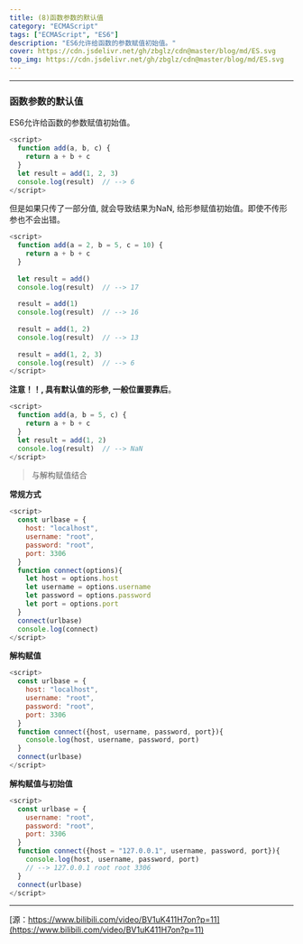 ```yaml
---
title: (8)函数参数的默认值
category: "ECMAScript"
tags: ["ECMAScript", "ES6"]
description: "ES6允许给函数的参数赋值初始值。"
cover: https://cdn.jsdelivr.net/gh/zbglz/cdn@master/blog/md/ES.svg
top_img: https://cdn.jsdelivr.net/gh/zbglz/cdn@master/blog/md/ES.svg
---
```


***

### 函数参数的默认值

ES6允许给函数的参数赋值初始值。


```js es
<script>
  function add(a, b, c) {
    return a + b + c
  }
  let result = add(1, 2, 3)
  console.log(result)  // --> 6
</script>
```


但是如果只传了一部分值, 就会导致结果为NaN, 给形参赋值初始值。即使不传形参也不会出错。


```js es
<script>
  function add(a = 2, b = 5, c = 10) {
    return a + b + c
  }
  
  let result = add()
  console.log(result)  // --> 17
  
  result = add(1) 
  console.log(result)  // --> 16
  
  result = add(1, 2)
  console.log(result)  // --> 13
  
  result = add(1, 2, 3)
  console.log(result)  // --> 6
</script>
```


**注意！！, 具有默认值的形参, 一般位置要靠后**。


```js es
<script>
  function add(a, b = 5, c) {
    return a + b + c
  }
  let result = add(1, 2)
  console.log(result)  // --> NaN
</script>
```


> 与解构赋值结合

**常规方式**


```js es
<script>
  const urlbase = {
    host: "localhost",
    username: "root",
    password: "root",
    port: 3306
  }
  function connect(options){
    let host = options.host
    let username = options.username
    let password = options.password
    let port = options.port
  }
  connect(urlbase)
  console.log(connect)
</script>
```


**解构赋值**


```js es
<script>
  const urlbase = {
    host: "localhost",
    username: "root",
    password: "root",
    port: 3306
  }
  function connect({host, username, password, port}){
    console.log(host, username, password, port)
  }
  connect(urlbase)
</script>
```


**解构赋值与初始值**


```js es
<script>
  const urlbase = {
    username: "root",
    password: "root",
    port: 3306
  }
  function connect({host = "127.0.0.1", username, password, port}){
    console.log(host, username, password, port)
    // --> 127.0.0.1 root root 3306
  }
  connect(urlbase)
</script>
```


***

[源：https://www.bilibili.com/video/BV1uK411H7on?p=11](https://www.bilibili.com/video/BV1uK411H7on?p=11)